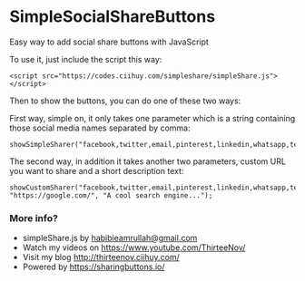 # SimpleSocialShareButtons
Easy way to add social share buttons with JavaScript

To use it, just include the script this way: 
```
<script src="https://codes.ciihuy.com/simpleshare/simpleShare.js"></script>
```

Then to show the buttons, you can do one of these two ways:

First way, simple on, it only takes one parameter which is a string containing those social media names separated by comma:
```
showSimpleSharer("facebook,twitter,email,pinterest,linkedin,whatsapp,telegram");
```

The second way, in addition it takes another two parameters, custom URL you want to share and a short description text:
```
showCustomSharer("facebook,twitter,email,pinterest,linkedin,whatsapp,telegram", "https://google.com/", "A cool search engine...");
```

### More info?
- simpleShare.js by habibieamrullah@gmail.com
- Watch my videos on https://www.youtube.com/ThirteeNov/
- Visit my blog http://thirteenov.ciihuy.com/
- Powered by https://sharingbuttons.io/
